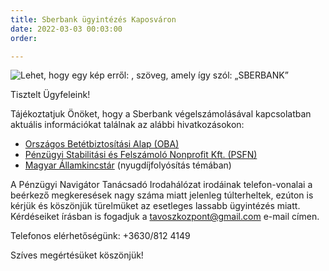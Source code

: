 ```yaml
---
title: Sberbank ügyintézés Kaposváron
date: 2022-03-03 00:03:00
order: 

---
```

![Lehet, hogy egy kép erről: , szöveg, amely így szól: „SBERBANK”](https://scontent-vie1-1.xx.fbcdn.net/v/t39.30808-6/275229044_1394931757606325_4403434451368272768_n.png?_nc_cat=103&ccb=1-5&_nc_sid=730e14&_nc_ohc=ddQCmXh2cmMAX-PUSi_&_nc_ht=scontent-vie1-1.xx&oh=00_AT9ZpkE5-sw8uUkr3tMr5noQuOH-_wFiEfyL-bBZrXOj6g&oe=6225E4A2)

Tisztelt Ügyfeleink!

Tájékoztatjuk Önöket, hogy a Sberbank végelszámolásával kapcsolatban aktuális információkat találnak az alábbi hivatkozásokon:

* [Országos Betétbiztosítási Alap (OBA)](https://www.oba.hu/2022/03/02/oba-ugyfeltajekoztato-a-sberbank-magyarorszag-zrt-beteteseinek-kartalanitasarol/)
* [Pénzügyi Stabilitási és Felszámoló Nonprofit Kft. (PSFN)](http://www.psfn.hu/hirek/2022-03-02-Sberbank.html)
* [Magyar Államkincstár](http://www.allamkincstar.gov.hu/hu/oldalak/tartalom/9313/) (nyugdíjfolyósítás témában)

A Pénzügyi Navigátor Tanácsadó Irodahálózat irodáinak telefon-vonalai a beérkező megkeresések nagy száma miatt jelenleg túlterheltek, ezúton is kérjük és köszönjük türelmüket az esetleges lassabb ügyintézés miatt. Kérdéseiket írásban is fogadjuk a tavoszkozpont@gmail.com e-mail címen. 

Telefonos elérhetőségünk: +3630/812 4149 

Szíves megértésüket köszönjük!